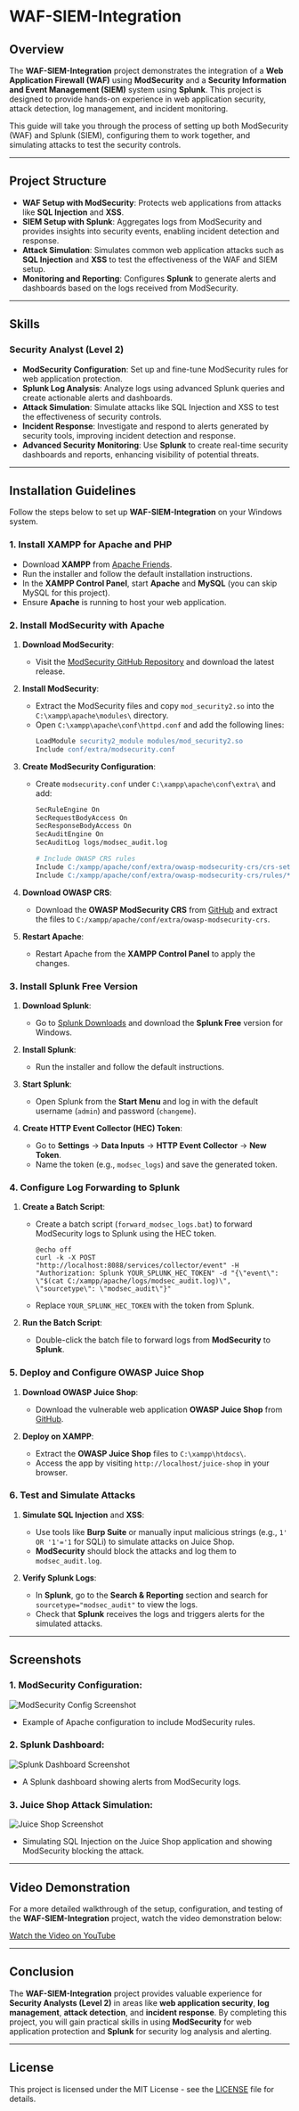 # WAF-SIEM-Integration

## Overview

The **WAF-SIEM-Integration** project demonstrates the integration of a **Web Application Firewall (WAF)** using **ModSecurity** and a **Security Information and Event Management (SIEM)** system using **Splunk**. This project is designed to provide hands-on experience in web application security, attack detection, log management, and incident monitoring. 

This guide will take you through the process of setting up both ModSecurity (WAF) and Splunk (SIEM), configuring them to work together, and simulating attacks to test the security controls.

---

## Project Structure

- **WAF Setup with ModSecurity**: Protects web applications from attacks like **SQL Injection** and **XSS**.
- **SIEM Setup with Splunk**: Aggregates logs from ModSecurity and provides insights into security events, enabling incident detection and response.
- **Attack Simulation**: Simulates common web application attacks such as **SQL Injection** and **XSS** to test the effectiveness of the WAF and SIEM setup.
- **Monitoring and Reporting**: Configures **Splunk** to generate alerts and dashboards based on the logs received from ModSecurity.

---

## Skills

### Security Analyst (Level 2)

- **ModSecurity Configuration**: Set up and fine-tune ModSecurity rules for web application protection.
- **Splunk Log Analysis**: Analyze logs using advanced Splunk queries and create actionable alerts and dashboards.
- **Attack Simulation**: Simulate attacks like SQL Injection and XSS to test the effectiveness of security controls.
- **Incident Response**: Investigate and respond to alerts generated by security tools, improving incident detection and response.
- **Advanced Security Monitoring**: Use **Splunk** to create real-time security dashboards and reports, enhancing visibility of potential threats.

---

## Installation Guidelines

Follow the steps below to set up **WAF-SIEM-Integration** on your Windows system.

### 1. Install **XAMPP** for Apache and PHP

- Download **XAMPP** from [Apache Friends](https://www.apachefriends.org/index.html).
- Run the installer and follow the default installation instructions.
- In the **XAMPP Control Panel**, start **Apache** and **MySQL** (you can skip MySQL for this project).
- Ensure **Apache** is running to host your web application.

### 2. Install **ModSecurity** with Apache

1. **Download ModSecurity**:
   - Visit the [ModSecurity GitHub Repository](https://github.com/SpiderLabs/ModSecurity) and download the latest release.
   
2. **Install ModSecurity**:
   - Extract the ModSecurity files and copy `mod_security2.so` into the `C:\xampp\apache\modules\` directory.
   - Open `C:\xampp\apache\conf\httpd.conf` and add the following lines:
     ```apache
     LoadModule security2_module modules/mod_security2.so
     Include conf/extra/modsecurity.conf
     ```

3. **Create ModSecurity Configuration**:
   - Create `modsecurity.conf` under `C:\xampp\apache\conf\extra\` and add:
     ```apache
     SecRuleEngine On
     SecRequestBodyAccess On
     SecResponseBodyAccess On
     SecAuditEngine On
     SecAuditLog logs/modsec_audit.log

     # Include OWASP CRS rules
     Include C:/xampp/apache/conf/extra/owasp-modsecurity-crs/crs-setup.conf
     Include C:/xampp/apache/conf/extra/owasp-modsecurity-crs/rules/*.conf
     ```

4. **Download OWASP CRS**:
   - Download the **OWASP ModSecurity CRS** from [GitHub](https://github.com/SpiderLabs/owasp-modsecurity-crs) and extract the files to `C:/xampp/apache/conf/extra/owasp-modsecurity-crs`.

5. **Restart Apache**:
   - Restart Apache from the **XAMPP Control Panel** to apply the changes.

### 3. Install **Splunk Free Version**

1. **Download Splunk**:
   - Go to [Splunk Downloads](https://www.splunk.com/en_us/download.html) and download the **Splunk Free** version for Windows.

2. **Install Splunk**:
   - Run the installer and follow the default instructions.

3. **Start Splunk**:
   - Open Splunk from the **Start Menu** and log in with the default username (`admin`) and password (`changeme`).

4. **Create HTTP Event Collector (HEC) Token**:
   - Go to **Settings** → **Data Inputs** → **HTTP Event Collector** → **New Token**.
   - Name the token (e.g., `modsec_logs`) and save the generated token.

### 4. Configure **Log Forwarding** to Splunk

1. **Create a Batch Script**:
   - Create a batch script (`forward_modsec_logs.bat`) to forward ModSecurity logs to Splunk using the HEC token.
     ```batch
     @echo off
     curl -k -X POST "http://localhost:8088/services/collector/event" -H "Authorization: Splunk YOUR_SPLUNK_HEC_TOKEN" -d "{\"event\": \"$(cat C:/xampp/apache/logs/modsec_audit.log)\", \"sourcetype\": \"modsec_audit\"}"
     ```
   - Replace `YOUR_SPLUNK_HEC_TOKEN` with the token from Splunk.

2. **Run the Batch Script**:
   - Double-click the batch file to forward logs from **ModSecurity** to **Splunk**.

### 5. Deploy and Configure **OWASP Juice Shop**

1. **Download OWASP Juice Shop**:
   - Download the vulnerable web application **OWASP Juice Shop** from [GitHub](https://github.com/OWASP/juice-shop).

2. **Deploy on XAMPP**:
   - Extract the **OWASP Juice Shop** files to `C:\xampp\htdocs\`.
   - Access the app by visiting `http://localhost/juice-shop` in your browser.

### 6. Test and Simulate Attacks

1. **Simulate SQL Injection** and **XSS**:
   - Use tools like **Burp Suite** or manually input malicious strings (e.g., `1' OR '1'='1` for SQLi) to simulate attacks on Juice Shop.
   - **ModSecurity** should block the attacks and log them to `modsec_audit.log`.

2. **Verify Splunk Logs**:
   - In **Splunk**, go to the **Search & Reporting** section and search for `sourcetype="modsec_audit"` to view the logs.
   - Check that **Splunk** receives the logs and triggers alerts for the simulated attacks.

---

## Screenshots

### 1. **ModSecurity Configuration**:
   ![ModSecurity Config Screenshot](link_to_image_1)
   - Example of Apache configuration to include ModSecurity rules.

### 2. **Splunk Dashboard**:
   ![Splunk Dashboard Screenshot](link_to_image_2)
   - A Splunk dashboard showing alerts from ModSecurity logs.

### 3. **Juice Shop Attack Simulation**:
   ![Juice Shop Screenshot](link_to_image_3)
   - Simulating SQL Injection on the Juice Shop application and showing ModSecurity blocking the attack.

---

## Video Demonstration

For a more detailed walkthrough of the setup, configuration, and testing of the **WAF-SIEM-Integration** project, watch the video demonstration below:

[Watch the Video on YouTube](https://www.youtube.com/watch?v=your-video-link)

---

## Conclusion

The **WAF-SIEM-Integration** project provides valuable experience for **Security Analysts (Level 2)** in areas like **web application security**, **log management**, **attack detection**, and **incident response**. By completing this project, you will gain practical skills in using **ModSecurity** for web application protection and **Splunk** for security log analysis and alerting.

---

## License

This project is licensed under the MIT License - see the [LICENSE](LICENSE) file for details.
